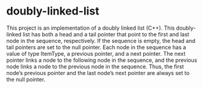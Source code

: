 # doubly-linked-list
This project is an implementation of a doubly linked list (C++).
This doubly-linked list has both a head and a tail pointer that point to the first and last node in the sequence, respectively. If the sequence is empty, the head and tail pointers are set to the null pointer. Each node in the sequence has a value of type ItemType, a previous pointer, and a next pointer. The next pointer links a node to the following node in the sequence, and the previous node links a node to the previous node in the sequence. Thus, the first node’s previous pointer and the last node’s next pointer are always set to the null pointer.
